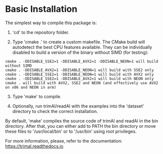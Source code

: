 Basic Installation
==================

The simplest way to compile this package is:

  1. 'cd' to the repository folder.

  2. Type 'cmake .' to create a custom makefile. The CMake build will autodetect the best CPU features available. They can be individually disabled to build a version of the binary without SIMD (for testing):

    cmake . -DDISABLE_SSE2=1 -DDISABLE_AVX2=1 -DDISABLE_NEON=1 will build without SIMD
    cmake . -DDISABLE_AVX2=1 -DDISABLE_NEON=1 will build with SSE2 only
    cmake . -DDISABLE_SSE2=1 -DDISABLE_NEON=1 will build with AVX2 only
    cmake . -DDISABLE_SSE2=1 -DDISABLE_AVX2=1 will build with NEON only
    cmake . will build with AVX2, SSE2 and NEON (and effectively use AVX2 on x86 and NEON in arm)
  
  3. Type 'make' to compile.

  3. Optionally, run trimAl/readAl with the examples into the 'dataset' 
     directory to check the correct installation.

By default, 'make' compiles the source code of trimAl and readAl in the
bin directory. After that, you can either add to PATH the bin directory
or move these files to '/usr/local/bin' or to '/usr/bin' using root privileges.

For more information, please, refer to the documentation:
https://trimal.readthedocs.io

